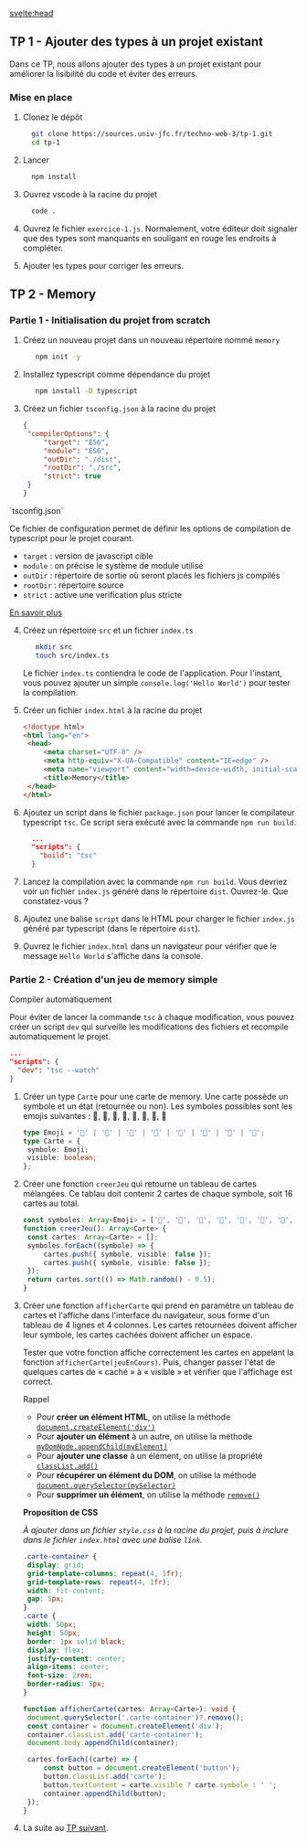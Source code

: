 <script>
  import Message from '$lib/Message.svelte';
  import Solution from '$lib/Solution.svelte';
  import Reveal from '$lib/Reveal.svelte';
  import Slides from './slides.svelte';
</script>

<svelte:head>

<title>Typescript - TW3 - Johan Girod</title>
</svelte:head>

<Reveal>
    <Slides/>
</Reveal>

## TP 1 - Ajouter des types à un projet existant

Dans ce TP, nous allons ajouter des types à un projet existant pour améliorer la lisibilité du code et éviter des erreurs.

### Mise en place

1. Clonez le dépôt

   ```bash
     git clone https://sources.univ-jfc.fr/techno-web-3/tp-1.git
     cd tp-1
   ```

2. Lancer

   ```bash
     npm install
   ```

3. Ouvrez vscode à la racine du projet

   ```bash
     code .
   ```

4. Ouvrez le fichier `exercice-1.js`. Normalement, votre éditeur doit signaler que des types sont manquants en souligant en rouge les endroits à compléter.

5. Ajouter les types pour corriger les erreurs.

## TP 2 - Memory

### Partie 1 - Initialisation du projet from scratch

1. Créez un nouveau projet dans un nouveau répertoire nommé `memory`

   ```bash
      npm init -y
   ```

2. Installez typescript comme dépendance du projet

   ```bash
      npm install -D typescript
   ```

3. Créez un fichier `tsconfig.json` à la racine du projet

   ```json
   {
   	"compilerOptions": {
   		"target": "ES6",
   		"module": "ES6",
   		"outDir": "./dist",
   		"rootDir": "./src",
   		"strict": true
   	}
   }
   ```

<Message>

<div slot='title'>`tsconfig.json`</div>

Ce fichier de configuration permet de définir les options de compilation de typescript pour le projet courant.

- `target` : version de javascript cible
- `module` : on précise le système de module utilisé
- `outDir` : répertoire de sortie où seront placés les fichiers js compilés
- `rootDir` : répertoire source
- `strict` : active une verification plus stricte

[En savoir plus](https://www.typescriptlang.org/tsconfig)

</Message>

4. Créez un répertoire `src` et un fichier `index.ts`

   ```bash
      mkdir src
      touch src/index.ts
   ```

   Le fichier `index.ts` contiendra le code de l'application. Pour l'instant, vous pouvez ajouter un simple `console.log('Hello World')` pour tester la compilation.

5. Créer un fichier `index.html` à la racine du projet

   ```html
   <!doctype html>
   <html lang="en">
   	<head>
   		<meta charset="UTF-8" />
   		<meta http-equiv="X-UA-Compatible" content="IE=edge" />
   		<meta name="viewport" content="width=device-width, initial-scale=1.0" />
   		<title>Memory</title>
   	</head>
   </html>
   ```

6. Ajoutez un script dans le fichier `package.json` pour lancer le compilateur typescript `tsc`. Ce script sera exécuté avec la commande `npm run build`.
   <Solution code="842">

   ```json
     ...
     "scripts": {
       "build": "tsc"
     }

   ```

   </Solution>

7. Lancez la compilation avec la commande `npm run build`. Vous devriez voir un fichier `index.js` généré dans le répertoire `dist`. Ouvrez-le. Que constatez-vous ?

8. Ajoutez une balise `script` dans le HTML pour charger le fichier `index.js` généré par typescript (dans le répertoire `dist`).

9. Ouvrez le fichier `index.html` dans un navigateur pour vérifier que le message `Hello World` s'affiche dans la console.

### Partie 2 - Création d'un jeu de memory simple

<Message>

<div slot="title">Compiler automatiquement</div>

Pour éviter de lancer la commande `tsc` à chaque modification, vous pouvez créer un script `dev` qui surveille les modifications des fichiers et recompile automatiquement le projet.

```json
...
"scripts": {
  "dev": "tsc --watch"
}
```

</Message>

1. Créer un type `Carte` pour une carte de memory. Une carte possède un symbole et un état (retournée ou non).
   Les symboles possibles sont les emojis suivantes : 🍎, 🍌, 🍒, 🍓, 🍇, 🍉, 🍊, 🍍
   <Solution code="942">

   ```typescript
   type Emoji = '🍎' | '🍌' | '🍒' | '🍓' | '🍇' | '🍉' | '🍊' | '🍍';
   type Carte = {
   	symbole: Emoji;
   	visible: boolean;
   };
   ```

   </Solution>

2. Créer une fonction `creerJeu` qui retourne un tableau de cartes mélangées. Ce tablau doit contenir 2 cartes de chaque symbole, soit 16 cartes au total.

   <Solution code="157">

   ```typescript
   const symboles: Array<Emoji> = ['🍎', '🍌', '🍒', '🍓', '🍇', '🍉', '🍊', '🍍'];
   function creerJeu(): Array<Carte> {
   	const cartes: Array<Carte> = [];
   	symboles.forEach((symbole) => {
   		cartes.push({ symbole, visible: false });
   		cartes.push({ symbole, visible: false });
   	});
   	return cartes.sort(() => Math.random() - 0.5);
   }
   ```

   </Solution>

3. Créer une fonction `afficherCarte` qui prend en paramètre un tableau de cartes et l'affiche dans l'interface du navigateur, sous forme d'un tableau de 4 lignes et 4 colonnes. Les cartes retournées doivent afficher leur symbole, les cartes cachées doivent afficher un espace.

   Tester que votre fonction affiche correctement les cartes en appelant la fonction `afficherCarte(jeuEnCours)`. Puis, changer passer l'état de quelques cartes de « caché » à « visible » et vérifier que l'affichage est correct.

   <Message>

   <div slot="title">Rappel</div>

   - Pour **créer un élément HTML**, on utilise la méthode [`document.createElement('div')`](https://developer.mozilla.org/fr/docs/Web/API/Document/createElement)
   - Pour **ajouter un élément** à un autre, on utilise la méthode [`myDomNode.appendChild(myElement)`](https://developer.mozilla.org/fr/docs/Web/API/Node/appendChild)
   - Pour **ajouter une classe** à un élément, on utilise la propriété [`classList.add()`](https://developer.mozilla.org/fr/docs/Web/API/Element/classList)
   - Pour **récupérer un élément du DOM**, on utilise la méthode [`document.querySelector(mySelector)`](https://developer.mozilla.org/fr/docs/Web/API/Document/querySelector)
   - Pour **supprimer un élément**, on utilise la méthode [`remove()`](https://developer.mozilla.org/fr/docs/Web/API/ChildNode/remove)

   </Message>

   **Proposition de CSS**

   _À ajouter dans un fichier `style.css` à la racine du projet, puis à inclure dans le fichier `index.html` avec une balise `link`._

   ```css
   .carte-container {
   	display: grid;
   	grid-template-columns: repeat(4, 1fr);
   	grid-template-rows: repeat(4, 1fr);
   	width: fit-content;
   	gap: 5px;
   }
   .carte {
   	width: 50px;
   	height: 50px;
   	border: 1px solid black;
   	display: flex;
   	justify-content: center;
   	align-items: center;
   	font-size: 2rem;
   	border-radius: 5px;
   }
   ```

   <Solution code="986">

   ```typescript
   function afficherCarte(cartes: Array<Carte>): void {
   	document.querySelector('.carte-container')?.remove();
   	const container = document.createElement('div');
   	container.classList.add('carte-container');
   	document.body.appendChild(container);

   	cartes.forEach((carte) => {
   		const button = document.createElement('button');
   		button.classList.add('carte');
   		button.textContent = carte.visible ? carte.symbole : ' ';
   		container.appendChild(button);
   	});
   }
   ```

   </Solution>

4. La suite au [TP suivant](/cours/tw3/2-async).
